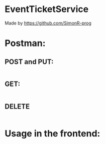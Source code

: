 # EventTicketService

Made by https://github.com/SimonR-prog

# Postman:

## POST and PUT: 


```json


```


## GET:


```json
```

## DELETE


```json
```

# Usage in the frontend:
